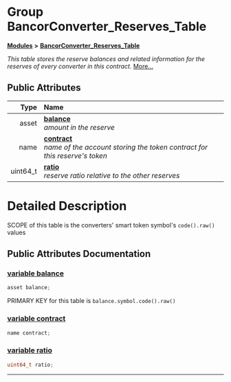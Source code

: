 
# Group BancorConverter\_Reserves\_Table


[**Modules**](modules.md)
 **>** [**BancorConverter\_Reserves\_Table**](group___bancor_converter___reserves___table.md)



_This table stores the reserve balances and related information for the reserves of every converter in this contract._ [More...](#detailed-description)














## Public Attributes

| Type | Name |
| ---: | :--- |
|  asset | [**balance**](group___bancor_converter___reserves___table.md#variable-balance)  <br>_amount in the reserve_  |
|  name | [**contract**](group___bancor_converter___reserves___table.md#variable-contract)  <br>_name of the account storing the token contract for this reserve's token_  |
|  uint64\_t | [**ratio**](group___bancor_converter___reserves___table.md#variable-ratio)  <br>_reserve ratio relative to the other reserves_  |










# Detailed Description


SCOPE of this table is the converters' smart token symbol's `code().raw()` values 

    
## Public Attributes Documentation


### <a href="#variable-balance" id="variable-balance">variable balance </a>


```cpp
asset balance;
```


PRIMARY KEY for this table is `balance.symbol.code().raw()` 

        

### <a href="#variable-contract" id="variable-contract">variable contract </a>


```cpp
name contract;
```



### <a href="#variable-ratio" id="variable-ratio">variable ratio </a>


```cpp
uint64_t ratio;
```



------------------------------
